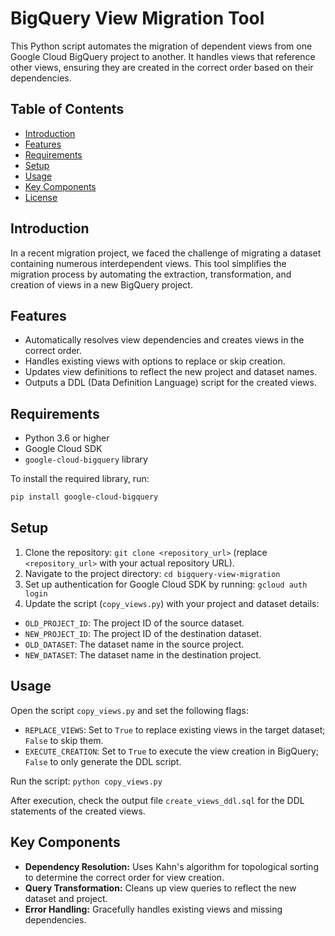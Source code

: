 # BigQuery View Migration Tool

This Python script automates the migration of dependent views from one Google Cloud BigQuery project to another. It handles views that reference other views, ensuring they are created in the correct order based on their dependencies.

## Table of Contents

- [Introduction](#introduction)
- [Features](#features)
- [Requirements](#requirements)
- [Setup](#setup)
- [Usage](#usage)
- [Key Components](#key-components)
- [License](#license)

## Introduction

In a recent migration project, we faced the challenge of migrating a dataset containing numerous interdependent views. This tool simplifies the migration process by automating the extraction, transformation, and creation of views in a new BigQuery project.

## Features

- Automatically resolves view dependencies and creates views in the correct order.
- Handles existing views with options to replace or skip creation.
- Updates view definitions to reflect the new project and dataset names.
- Outputs a DDL (Data Definition Language) script for the created views.

## Requirements

- Python 3.6 or higher
- Google Cloud SDK
- `google-cloud-bigquery` library

To install the required library, run:

```bash
pip install google-cloud-bigquery
```

## Setup

1. Clone the repository: `git clone <repository_url>` (replace `<repository_url>` with your actual repository URL).
2. Navigate to the project directory: `cd bigquery-view-migration`
3. Set up authentication for Google Cloud SDK by running: `gcloud auth login`
4. Update the script (`copy_views.py`) with your project and dataset details:
- `OLD_PROJECT_ID`: The project ID of the source dataset.
- `NEW_PROJECT_ID`: The project ID of the destination dataset.
- `OLD_DATASET`: The dataset name in the source project.
- `NEW_DATASET`: The dataset name in the destination project.

## Usage

Open the script `copy_views.py` and set the following flags:

- `REPLACE_VIEWS`: Set to `True` to replace existing views in the target dataset; `False` to skip them.
- `EXECUTE_CREATION`: Set to `True` to execute the view creation in BigQuery; `False` to only generate the DDL script.

Run the script: `python copy_views.py`

After execution, check the output file `create_views_ddl.sql` for the DDL statements of the created views.


## Key Components

- **Dependency Resolution:** Uses Kahn's algorithm for topological sorting to determine the correct order for view creation.
- **Query Transformation:** Cleans up view queries to reflect the new dataset and project.
- **Error Handling:** Gracefully handles existing views and missing dependencies.

